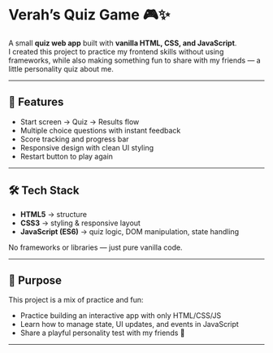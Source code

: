 # Verah’s Quiz Game 🎮✨

A small **quiz web app** built with **vanilla HTML, CSS, and JavaScript**.  
I created this project to practice my frontend skills without using frameworks, while also making something fun to share with my friends — a little personality quiz about me.  

---

## 🚀 Features
- Start screen → Quiz → Results flow  
- Multiple choice questions with instant feedback  
- Score tracking and progress bar  
- Responsive design with clean UI styling  
- Restart button to play again  

---

## 🛠️ Tech Stack
- **HTML5** → structure  
- **CSS3** → styling & responsive layout  
- **JavaScript (ES6)** → quiz logic, DOM manipulation, state handling  

No frameworks or libraries — just pure vanilla code.  

---

## 🎯 Purpose
This project is a mix of practice and fun:
- Practice building an interactive app with only HTML/CSS/JS  
- Learn how to manage state, UI updates, and events in JavaScript  
- Share a playful personality test with my friends 👀  

---

